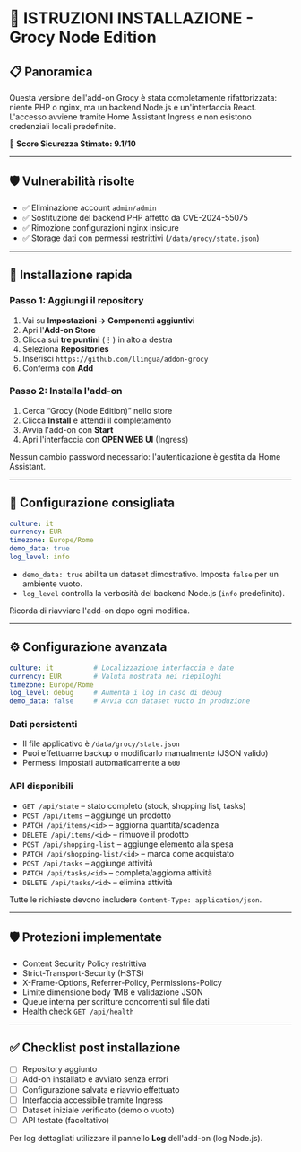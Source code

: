 # 🚀 ISTRUZIONI INSTALLAZIONE - Grocy Node Edition

## 📋 Panoramica

Questa versione dell'add-on Grocy è stata completamente rifattorizzata: niente
PHP o nginx, ma un backend Node.js e un'interfaccia React. L'accesso avviene
tramite Home Assistant Ingress e non esistono credenziali locali predefinite.

**🔐 Score Sicurezza Stimato: 9.1/10**

---

## 🛡️ Vulnerabilità risolte

- ✅ Eliminazione account `admin/admin`
- ✅ Sostituzione del backend PHP affetto da CVE-2024-55075
- ✅ Rimozione configurazioni nginx insicure
- ✅ Storage dati con permessi restrittivi (`/data/grocy/state.json`)

---

## 🚀 Installazione rapida

### Passo 1: Aggiungi il repository
1. Vai su **Impostazioni → Componenti aggiuntivi**
2. Apri l'**Add-on Store**
3. Clicca sui **tre puntini** (⋮) in alto a destra
4. Seleziona **Repositories**
5. Inserisci `https://github.com/llingua/addon-grocy`
6. Conferma con **Add**

### Passo 2: Installa l'add-on
1. Cerca “Grocy (Node Edition)” nello store
2. Clicca **Install** e attendi il completamento
3. Avvia l'add-on con **Start**
4. Apri l'interfaccia con **OPEN WEB UI** (Ingress)

Nessun cambio password necessario: l'autenticazione è gestita da Home Assistant.

---

## 🔧 Configurazione consigliata

```yaml
culture: it
currency: EUR
timezone: Europe/Rome
demo_data: true
log_level: info
```

- `demo_data: true` abilita un dataset dimostrativo. Imposta `false` per un
  ambiente vuoto.
- `log_level` controlla la verbosità del backend Node.js (`info` predefinito).

Ricorda di riavviare l'add-on dopo ogni modifica.

---

## ⚙️ Configurazione avanzata

```yaml
culture: it          # Localizzazione interfaccia e date
currency: EUR        # Valuta mostrata nei riepiloghi
timezone: Europe/Rome
log_level: debug     # Aumenta i log in caso di debug
demo_data: false     # Avvia con dataset vuoto in produzione
```

### Dati persistenti
- Il file applicativo è `/data/grocy/state.json`
- Puoi effettuarne backup o modificarlo manualmente (JSON valido)
- Permessi impostati automaticamente a `600`

### API disponibili
- `GET /api/state` – stato completo (stock, shopping list, tasks)
- `POST /api/items` – aggiunge un prodotto
- `PATCH /api/items/<id>` – aggiorna quantità/scadenza
- `DELETE /api/items/<id>` – rimuove il prodotto
- `POST /api/shopping-list` – aggiunge elemento alla spesa
- `PATCH /api/shopping-list/<id>` – marca come acquistato
- `POST /api/tasks` – aggiunge attività
- `PATCH /api/tasks/<id>` – completa/aggiorna attività
- `DELETE /api/tasks/<id>` – elimina attività

Tutte le richieste devono includere `Content-Type: application/json`.

---

## 🛡️ Protezioni implementate

- Content Security Policy restrittiva
- Strict-Transport-Security (HSTS)
- X-Frame-Options, Referrer-Policy, Permissions-Policy
- Limite dimensione body 1MB e validazione JSON
- Queue interna per scritture concorrenti sul file dati
- Health check `GET /api/health`

---

## ✅ Checklist post installazione

- [ ] Repository aggiunto
- [ ] Add-on installato e avviato senza errori
- [ ] Configurazione salvata e riavvio effettuato
- [ ] Interfaccia accessibile tramite Ingress
- [ ] Dataset iniziale verificato (demo o vuoto)
- [ ] API testate (facoltativo)

Per log dettagliati utilizzare il pannello **Log** dell'add-on (log Node.js).
